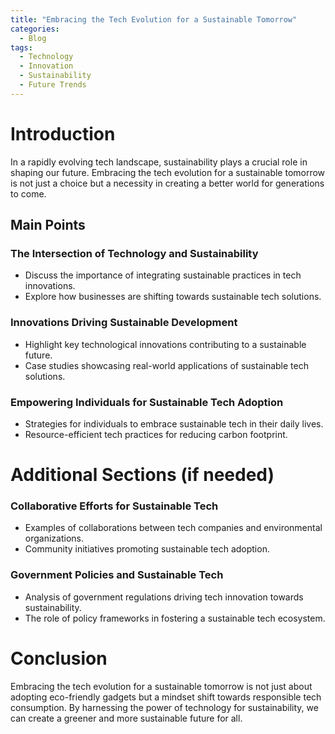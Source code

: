 ```yaml
---
title: "Embracing the Tech Evolution for a Sustainable Tomorrow"
categories:
  - Blog
tags:
  - Technology
  - Innovation
  - Sustainability
  - Future Trends
---
```


# Introduction
In a rapidly evolving tech landscape, sustainability plays a crucial role in shaping our future. Embracing the tech evolution for a sustainable tomorrow is not just a choice but a necessity in creating a better world for generations to come.

## Main Points
### The Intersection of Technology and Sustainability
- Discuss the importance of integrating sustainable practices in tech innovations.
- Explore how businesses are shifting towards sustainable tech solutions.

### Innovations Driving Sustainable Development
- Highlight key technological innovations contributing to a sustainable future.
- Case studies showcasing real-world applications of sustainable tech solutions.

### Empowering Individuals for Sustainable Tech Adoption
- Strategies for individuals to embrace sustainable tech in their daily lives.
- Resource-efficient tech practices for reducing carbon footprint.

# Additional Sections (if needed)
### Collaborative Efforts for Sustainable Tech
- Examples of collaborations between tech companies and environmental organizations.
- Community initiatives promoting sustainable tech adoption.

### Government Policies and Sustainable Tech
- Analysis of government regulations driving tech innovation towards sustainability.
- The role of policy frameworks in fostering a sustainable tech ecosystem.

# Conclusion
Embracing the tech evolution for a sustainable tomorrow is not just about adopting eco-friendly gadgets but a mindset shift towards responsible tech consumption. By harnessing the power of technology for sustainability, we can create a greener and more sustainable future for all.